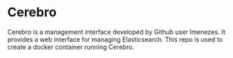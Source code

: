 # Cerebro

Cerebro is a management interface developed by Github user lmenezes. It provides a web interface for managing Elasticsearch. This repo is used to create a docker container running Cerebro.
